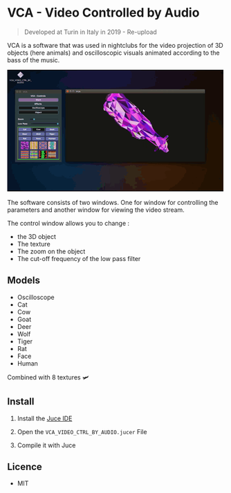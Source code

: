 # VCA - Video Controlled by Audio

> Developed at Turin in Italy in 2019 - Re-upload

VCA is a software that was used in nightclubs for the video projection of 3D objects (here animals) and oscilloscopic visuals animated according to the bass of the music. 

[![VCA - Video](VCA-demo.gif)](https://www.youtube.com/watch?v=V1E4HI3WByM)

The software consists of two windows. One for window for controlling the parameters and another window for viewing the video stream. 

The control window allows you to change :

- the 3D object
- The texture
- The zoom on the object
- The cut-off frequency of the low pass filter

## Models

- Oscilloscope
- Cat
- Cow
- Goat
- Deer
- Wolf
- Tiger
- Rat
- Face
- Human

Combined with 8 textures :small_airplane:

## Install

1. Install the [Juce IDE](https://juce.com/)

2. Open the `VCA_VIDEO_CTRL_BY_AUDIO.jucer` File
3. Compile it with Juce

## Licence

- MIT
